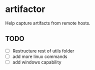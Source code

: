 # artifactor
Help capture artifacts from remote hosts.

## TODO
- [ ] Restructure rest of utils folder
- [ ] add more linux commands
- [ ] add windows capability
